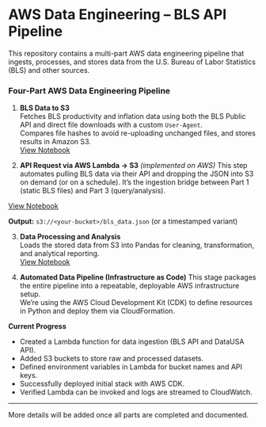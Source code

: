 # AWS Data Engineering – BLS API Pipeline
This repository contains a multi-part AWS data engineering pipeline that ingests, processes, and stores data from the U.S. Bureau of Labor Statistics (BLS) and other sources.

### Four-Part AWS Data Engineering Pipeline
1. **BLS Data to S3**  
   Fetches BLS productivity and inflation data using both the BLS Public API and direct file downloads with a custom `User-Agent`.  
   Compares file hashes to avoid re-uploading unchanged files, and stores results in Amazon S3.  
   [View Notebook](s3-pipeline-bls-api-part1.ipynb)

2. **API Request via AWS Lambda → S3** *(implemented on AWS)*
This step automates pulling BLS data via their API and dropping the JSON into S3 on demand (or on a schedule). It’s the ingestion bridge between Part 1 (static BLS files) and Part 3 (query/analysis).

[View Notebook](https://github.com/ScottySchmidt/AWS_DataEngineer_API/blob/main/lambda_bls_api_part2.py)

**Output:** `s3://<your-bucket>/bls_data.json` (or a timestamped variant)


3. **Data Processing and Analysis**  
   Loads the stored data from S3 into Pandas for cleaning, transformation, and analytical reporting.  
   [View Notebook](aws-data-pipeline-warehouse-part3.ipynb)

4. **Automated Data Pipeline (Infrastructure as Code)**
This stage packages the entire pipeline into a repeatable, deployable AWS infrastructure setup.  
We’re using the AWS Cloud Development Kit (CDK) to define resources in Python and deploy them via CloudFormation.

**Current Progress**
- Created a Lambda function for data ingestion (BLS API and DataUSA API).
- Added S3 buckets to store raw and processed datasets.
- Defined environment variables in Lambda for bucket names and API keys.
- Successfully deployed initial stack with AWS CDK.
- Verified Lambda can be invoked and logs are streamed to CloudWatch.

---
More details will be added once all parts are completed and documented.
